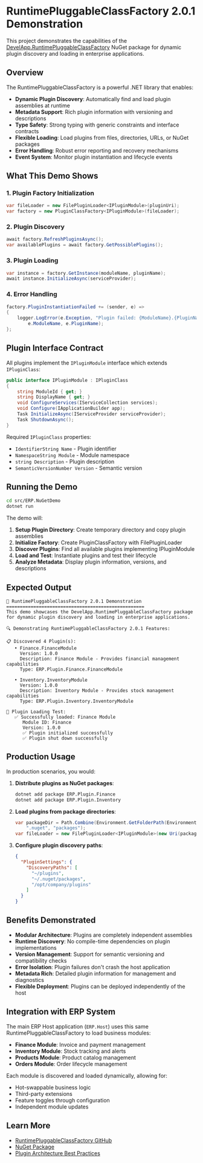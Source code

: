 # RuntimePluggableClassFactory 2.0.1 Demonstration

This project demonstrates the capabilities of the [DevelApp.RuntimePluggableClassFactory](https://github.com/DevelApp-ai/RuntimePluggableClassFactory) NuGet package for dynamic plugin discovery and loading in enterprise applications.

## Overview

The RuntimePluggableClassFactory is a powerful .NET library that enables:

- **Dynamic Plugin Discovery**: Automatically find and load plugin assemblies at runtime
- **Metadata Support**: Rich plugin information with versioning and descriptions
- **Type Safety**: Strong typing with generic constraints and interface contracts
- **Flexible Loading**: Load plugins from files, directories, URLs, or NuGet packages
- **Error Handling**: Robust error reporting and recovery mechanisms
- **Event System**: Monitor plugin instantiation and lifecycle events

## What This Demo Shows

### 1. Plugin Factory Initialization
```csharp
var fileLoader = new FilePluginLoader<IPluginModule>(pluginUri);
var factory = new PluginClassFactory<IPluginModule>(fileLoader);
```

### 2. Plugin Discovery
```csharp
await factory.RefreshPluginsAsync();
var availablePlugins = await factory.GetPossiblePlugins();
```

### 3. Plugin Loading
```csharp
var instance = factory.GetInstance(moduleName, pluginName);
await instance.InitializeAsync(serviceProvider);
```

### 4. Error Handling
```csharp
factory.PluginInstantiationFailed += (sender, e) =>
{
    logger.LogError(e.Exception, "Plugin failed: {ModuleName}.{PluginName}", 
        e.ModuleName, e.PluginName);
};
```

## Plugin Interface Contract

All plugins implement the `IPluginModule` interface which extends `IPluginClass`:

```csharp
public interface IPluginModule : IPluginClass
{
    string ModuleId { get; }
    string DisplayName { get; }
    void ConfigureServices(IServiceCollection services);
    void Configure(IApplicationBuilder app);
    Task InitializeAsync(IServiceProvider serviceProvider);
    Task ShutdownAsync();
}
```

Required `IPluginClass` properties:
- `IdentifierString Name` - Plugin identifier
- `NamespaceString Module` - Module namespace
- `string Description` - Plugin description
- `SemanticVersionNumber Version` - Semantic version

## Running the Demo

```bash
cd src/ERP.NuGetDemo
dotnet run
```

The demo will:

1. **Setup Plugin Directory**: Create temporary directory and copy plugin assemblies
2. **Initialize Factory**: Create PluginClassFactory with FilePluginLoader
3. **Discover Plugins**: Find all available plugins implementing IPluginModule
4. **Load and Test**: Instantiate plugins and test their lifecycle
5. **Analyze Metadata**: Display plugin information, versions, and descriptions

## Expected Output

```
🚀 RuntimePluggableClassFactory 2.0.1 Demonstration
===================================================
This demo showcases the DevelApp.RuntimePluggableClassFactory package
for dynamic plugin discovery and loading in enterprise applications.

🔍 Demonstrating RuntimePluggableClassFactory 2.0.1 Features:

📋 Discovered 4 Plugin(s):
   • Finance.FinanceModule
     Version: 1.0.0
     Description: Finance Module - Provides financial management capabilities
     Type: ERP.Plugin.Finance.FinanceModule

   • Inventory.InventoryModule
     Version: 1.0.0
     Description: Inventory Module - Provides stock management capabilities
     Type: ERP.Plugin.Inventory.InventoryModule

🔧 Plugin Loading Test:
   ✅ Successfully loaded: Finance Module
      Module ID: Finance
      Version: 1.0.0
      ✅ Plugin initialized successfully
      ✅ Plugin shut down successfully
```

## Production Usage

In production scenarios, you would:

1. **Distribute plugins as NuGet packages**:
   ```bash
   dotnet add package ERP.Plugin.Finance
   dotnet add package ERP.Plugin.Inventory
   ```

2. **Load plugins from package directories**:
   ```csharp
   var packageDir = Path.Combine(Environment.GetFolderPath(Environment.SpecialFolder.UserProfile), 
       ".nuget", "packages");
   var fileLoader = new FilePluginLoader<IPluginModule>(new Uri(packageDir));
   ```

3. **Configure plugin discovery paths**:
   ```json
   {
     "PluginSettings": {
       "DiscoveryPaths": [
         "~/plugins",
         "~/.nuget/packages",
         "/opt/company/plugins"
       ]
     }
   }
   ```

## Benefits Demonstrated

- **Modular Architecture**: Plugins are completely independent assemblies
- **Runtime Discovery**: No compile-time dependencies on plugin implementations
- **Version Management**: Support for semantic versioning and compatibility checks
- **Error Isolation**: Plugin failures don't crash the host application
- **Metadata Rich**: Detailed plugin information for management and diagnostics
- **Flexible Deployment**: Plugins can be deployed independently of the host

## Integration with ERP System

The main ERP Host application (`ERP.Host`) uses this same RuntimePluggableClassFactory to load business modules:

- **Finance Module**: Invoice and payment management
- **Inventory Module**: Stock tracking and alerts  
- **Products Module**: Product catalog management
- **Orders Module**: Order lifecycle management

Each module is discovered and loaded dynamically, allowing for:
- Hot-swappable business logic
- Third-party extensions
- Feature toggles through configuration
- Independent module updates

## Learn More

- [RuntimePluggableClassFactory GitHub](https://github.com/DevelApp-ai/RuntimePluggableClassFactory)
- [NuGet Package](https://www.nuget.org/packages/DevelApp.RuntimePluggableClassFactory/)
- [Plugin Architecture Best Practices](https://docs.microsoft.com/en-us/dotnet/core/tutorials/creating-app-with-plugin-support)